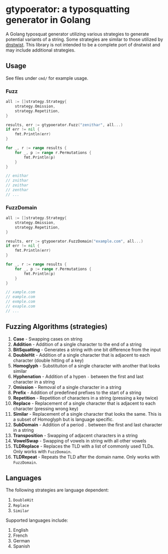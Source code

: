 # gtypoerator: a typosquatting generator in Golang

A Golang typosquat generator utilizing various strategies to generate potential variants of a string. Some strategies are similar to those utilized by [dnstwist](https://github.com/elceef/dnstwist). This library is not intended to be a complete port of dnstwist and may include additional strategies.

## Usage

See files under `cmd/` for example usage.

### Fuzz

```go
all := []strategy.Strategy{
	strategy.Omission,
	strategy.Repetition,
}

results, err := gtypoerator.Fuzz("zenithar", all...)
if err != nil {
	fmt.Println(err)
}

for _, r := range results {
	for _, p := range r.Permutations {
		fmt.Println(p)
	}
}

// enithar
// znithar
// zeithar
// zenthar
// ...
```

### FuzzDomain

```go
all := []strategy.Strategy{
	strategy.Omission,
	strategy.Repetition,
}

results, err := gtypoerator.FuzzDomain("example.com", all...)
if err != nil {
	fmt.Println(err)
}

for _, r := range results {
	for _, p := range r.Permutations {
		fmt.Println(p)
	}
}

// xample.com
// eample.com
// exmple.com
// exaple.com
// ...
```

## Fuzzing Algorithms (strategies)

1. **Case** - Swapping cases on string
1. **Addition** - Addition of a single character to the end of a string
1. **BitSquatting** - Generates a string with one bit difference from the input
1. **DoubleHit** - Addition of a single character that is adjacent to each character (double hitting of a key)
1. **Homoglyph** - Substituiton of a single character with another that looks similar
1. **Hyphenation** - Addition of a hypen `-` between the first and last character in a string
1. **Omission** - Removal of a single character in a string
1. **Prefix** - Addition of predefined prefixes to the start of a string
1. **Repetition** - Repetition of characters in a string (pressing a key twice)
1. **Replace** - Replacement of a single character that is adjacent to each character (pressing wrong key)
1. **Similar** - Replacement of a single character that looks the same. This is a subset of Homoglyph but is language specific.
1. **SubDomain** - Addition of a period `.` between the first and last character in a string
1. **Transposition** - Swapping of adjacent characters in a string
1. **VowelSwap** - Swapping of vowels in string with all other vowels
1. **TLDReplace** - Replaces the TLD with a list of commonly used TLDs. Only works with `FuzzDomain`.
1. **TLDRepeat** - Repeats the TLD after the domain name. Only works with `FuzzDomain`.

## Languages

The following strategies are language dependent:

1. `DoubleHit`
1. `Replace`
1. `Similar`

Supported languages include:

1. English
1. French
1. German
1. Spanish
